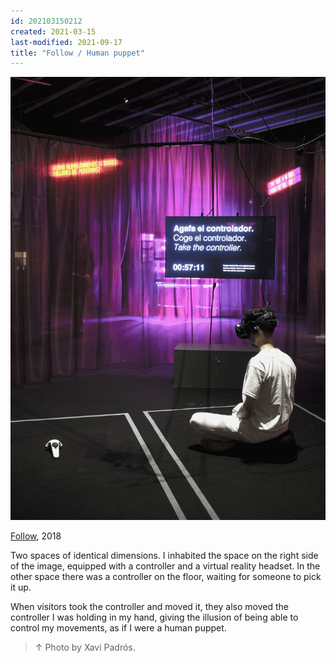 ```yaml
---
id: 202103150212
created: 2021-03-15
last-modified: 2021-09-17
title: "Follow / Human puppet"
---
```

![](../assets/202103150212.jpg)

[Follow]([[202103150141]]), 2018

Two spaces of identical dimensions. I inhabited the space on the right side of the image, equipped with a controller and a virtual reality headset. In the other space there was a controller on the floor, waiting for someone to pick it up. 

When visitors took the controller and moved it, they also moved the controller I was holding in my hand, giving the illusion of being able to control my movements, as if I were a human puppet.

>↑ Photo by Xavi Padrós.